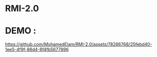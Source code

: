 # RMI-2.0

# DEMO : 

https://github.com/MohamedElam/RMI-2.0/assets/78266768/25febd40-1ee5-4f9f-88d4-8f4fb5677896

